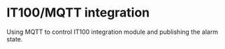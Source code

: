 # IT100/MQTT integration

Using MQTT to control IT100 integration module and publishing the alarm state.